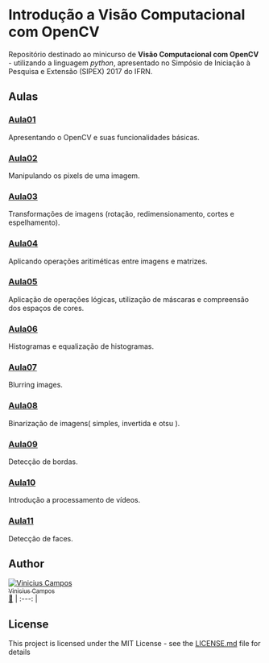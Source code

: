 # Introdução a Visão Computacional com OpenCV

Repositório destinado ao minicurso de **Visão Computacional com OpenCV** - utilizando a linguagem *python*, apresentado no Simpósio de Iniciação à Pesquisa e Extensão (SIPEX) 2017 do IFRN.

## Aulas

### [Aula01](Aula01)

Apresentando o OpenCV e suas funcionalidades básicas.

### [Aula02](Aula02)

Manipulando os pixels de uma imagem.

### [Aula03](Aula03)

Transformações de imagens (rotação, redimensionamento, cortes e espelhamento).

### [Aula04](Aula04)

Aplicando operações aritiméticas entre imagens e matrizes.

### [Aula05](Aula05)

Aplicação de operações lógicas, utilização de máscaras e compreensão dos espaços de cores.

### [Aula06](Aula06)

Histogramas e equalização de histogramas.

### [Aula07](Aula07)

Blurring images.   

### [Aula08](Aula08)

Binarização de imagens( simples, invertida e otsu ).

### [Aula09](Aula09)

Detecção de bordas.

### [Aula10](Aula10)

Introdução a processamento de vídeos.

### [Aula11](Aula11)

Detecção de faces.

## Author

[![Vinicius Campos](https://avatars.githubusercontent.com/Vinihcampos?s=100)<br /><sub>Vinicius Campos</sub>](http://lattes.cnpq.br/4806707968253342)<br />[👀](https://github.com/vinihcampos/concurrent-programming/commits?author=Vinihcampos)
| :---: | 


## License

This project is licensed under the MIT License - see the [LICENSE.md](LICENSE) file for details

